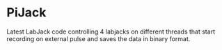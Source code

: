 # PiJack
Latest LabJack code controlling 4 labjacks on different threads that start recording on external pulse and saves the data in binary format.
